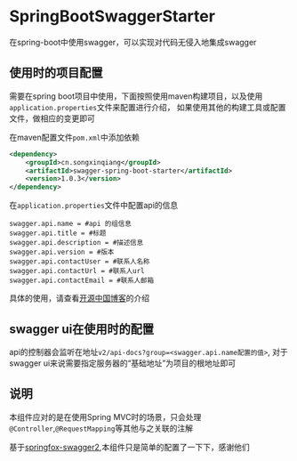# SpringBootSwaggerStarter

在spring-boot中使用swagger，可以实现对代码无侵入地集成swagger

## 使用时的项目配置

需要在spring boot项目中使用，下面按照使用maven构建项目，以及使用`application.properties`文件来配置进行介绍，
如果使用其他的构建工具或配置文件，做相应的变更即可

在maven配置文件`pom.xml`中添加依赖

``` xml
<dependency>
    <groupId>cn.songxinqiang</groupId>
    <artifactId>swagger-spring-boot-starter</artifactId>
    <version>1.0.3</version>
</dependency>
```

在`application.properties`文件中配置api的信息

``` shell
swagger.api.name = #api 的组信息
swagger.api.title = #标题
swagger.api.description = #描述信息
swagger.api.version = #版本
swagger.api.contactUser = #联系人名称
swagger.api.contactUrl = #联系人url
swagger.api.contactEmail = #联系人邮箱
```

具体的使用，请查看[开源中国博客](https://my.oschina.net/songxinqiang/blog/1490463)的介绍

## swagger ui在使用时的配置

api的控制器会监听在地址`v2/api-docs?group=<swagger.api.name配置的值>`,
对于swagger ui来说需要指定服务器的“基础地址”为项目的根地址即可

## 说明

本组件应对的是在使用Spring MVC时的场景，只会处理`@Controller`,`@RequestMapping`等其他与之关联的注解

基于[springfox-swagger2](https://github.com/springfox/springfox),本组件只是简单的配置了一下下，感谢他们

